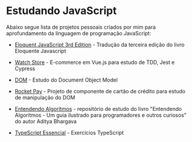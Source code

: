 # Estudando JavaScript

Abaixo segue lista de projetos pessoais criados por mim para aprofundamento da linguagem de programação JavaScript:

- [Eloquent JavaScript 3rd Edition](https://github.com/gildoneto/eloquent-javascript-3rd-edition-pt-BR) - Tradução da terceira edição do livro Eloquente Javascript

- [Watch Store](https://github.com/gildoneto/watch-store-test-cypress) - E-commerce em Vue.js para estudo de TDD, Jest e Cypress

- [DOM](https://github.com/gildoneto/Document-Object-Model) - Estudo do Document Object Model

- [Rocket Pay](https://github.com/gildoneto/credit-card-js) - Projeto de componente de cartão de crédito para estudo de manipulação do DOM

- [Entendendo Algorítmos](https://github.com/gildoneto/entendendo-algoritmos-javascript) - repositório de estudo do livro "Entendendo Algoritmos - Um guia ilustrado para programadores e outros curiosos" do autor Aditya Bhargava

- [TypeScript Essencial](https://github.com/gildoneto/TypeScript-essencial) - Exercícios TypeScript